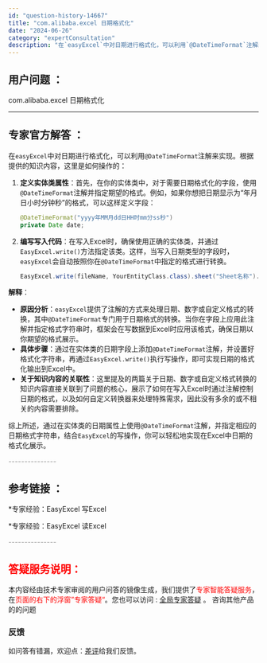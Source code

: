 ```yaml
---
id: "question-history-14667"
title: "com.alibaba.excel 日期格式化"
date: "2024-06-26"
category: "expertConsultation"
description: "在`easyExcel`中对日期进行格式化，可以利用`@DateTimeFormat`注解来实现。根据提供的知识内容，这里是如何操作的：1. **定义实体类属性**：首先，在你的实体类中，对于需要日期格式化的字段，使用`@DateTimeFormat`注解并指定期望的格式。例如，如果你想把日期显示为"
---
```


## 用户问题 ： 
 com.alibaba.excel 日期格式化  

---------------
## 专家官方解答 ：

在`easyExcel`中对日期进行格式化，可以利用`@DateTimeFormat`注解来实现。根据提供的知识内容，这里是如何操作的：

1. **定义实体类属性**：首先，在你的实体类中，对于需要日期格式化的字段，使用`@DateTimeFormat`注解并指定期望的格式。例如，如果你想把日期显示为“年月日小时分钟秒”的格式，可以这样定义字段：

   ```java
   @DateTimeFormat("yyyy年MM月dd日HH时mm分ss秒")
   private Date date;
   ```

2. **编写写入代码**：在写入Excel时，确保使用正确的实体类，并通过`EasyExcel.write()`方法指定该类。这样，当写入日期类型的字段时，`easyExcel`会自动按照你在`@DateTimeFormat`中指定的格式进行转换。

   ```java
   EasyExcel.write(fileName, YourEntityClass.class).sheet("Sheet名称").doWrite(dataList);
   ```

**解释**：
- **原因分析**：`easyExcel`提供了注解的方式来处理日期、数字或自定义格式的转换，其中`@DateTimeFormat`专门用于日期格式的转换。当你在字段上应用此注解并指定格式字符串时，框架会在写数据到Excel时应用该格式，确保日期以你期望的格式展示。
- **具体步骤**：通过在实体类的日期字段上添加`@DateTimeFormat`注解，并设置好格式化字符串，再通过`EasyExcel.write()`执行写操作，即可实现日期的格式化输出到Excel中。
- **关于知识内容的关联性**：这里提及的两篇关于日期、数字或自定义格式转换的知识内容直接关联到了问题的核心，展示了如何在写入Excel时通过注解控制日期的格式，以及如何自定义转换器来处理特殊需求，因此没有多余的或不相关的内容需要排除。

综上所述，通过在实体类的日期属性上使用`@DateTimeFormat`注解，并指定相应的日期格式字符串，结合`EasyExcel`的写操作，你可以轻松地实现在Excel中日期的格式化展示。


<font color="#949494">---------------</font> 


## 参考链接 ：

*专家经验：EasyExcel 写Excel 
 
 *专家经验：EasyExcel 读Excel 


 <font color="#949494">---------------</font> 
 


## <font color="#FF0000">答疑服务说明：</font> 

本内容经由技术专家审阅的用户问答的镜像生成，我们提供了<font color="#FF0000">专家智能答疑服务</font>，在<font color="#FF0000">页面的右下的浮窗”专家答疑“</font>。您也可以访问 : [全局专家答疑](https://answer.opensource.alibaba.com/docs/intro) 。 咨询其他产品的的问题

### 反馈
如问答有错漏，欢迎点：[差评](https://ai.nacos.io/user/feedbackByEnhancerGradePOJOID?enhancerGradePOJOId=15907)给我们反馈。
